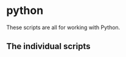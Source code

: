# python

These scripts are all for working with Python.

## The individual scripts

<!-- [[[cog

# This adds the root of the repo to the PATH, which has cog_helpers.py
from os.path import abspath, dirname
import sys

sys.path.append(abspath(dirname(dirname("."))))

import cog_helpers

folder_name = "python"

scripts = []

cog_helpers.create_description_table(folder_name=folder_name, scripts=scripts)

]]]-->
<dl>
</dl>
<!-- [[[end]]] (checksum: ba71f9e78718a8f6739d2b4bef0f1d58) -->

